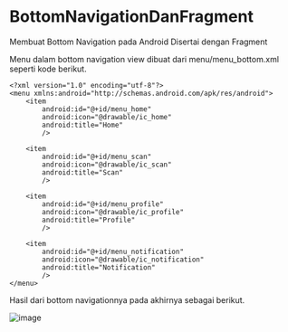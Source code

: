 # BottomNavigationDanFragment
 Membuat Bottom Navigation pada Android Disertai dengan Fragment 

Menu dalam bottom navigation view dibuat dari menu/menu_bottom.xml seperti kode berikut.

```
<?xml version="1.0" encoding="utf-8"?>
<menu xmlns:android="http://schemas.android.com/apk/res/android">
    <item
        android:id="@+id/menu_home"
        android:icon="@drawable/ic_home"
        android:title="Home"
        />

    <item
        android:id="@+id/menu_scan"
        android:icon="@drawable/ic_scan"
        android:title="Scan"
        />

    <item
        android:id="@+id/menu_profile"
        android:icon="@drawable/ic_profile"
        android:title="Profile"
        />

    <item
        android:id="@+id/menu_notification"
        android:icon="@drawable/ic_notification"
        android:title="Notification"
        />
</menu>
```

Hasil dari bottom navigationnya pada akhirnya sebagai berikut.

![image](https://drive.google.com/uc?export=view&id=1w6BpZ6ZUzHOf9PfTzfdIztzptUk7Z_DN)
